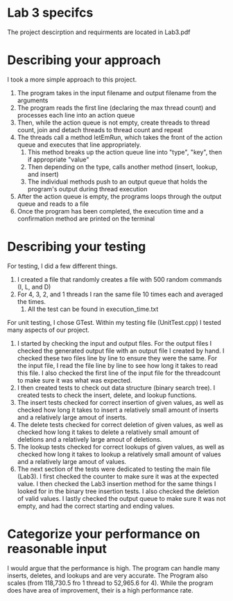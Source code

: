 # Lab 3 specifcs
The project descirption and requirments are located in Lab3.pdf

# Describing your approach
I took a more simple approach to this project.
1. The program takes in the input filename and output filename from the arguments
1. The program reads the first line (declaring the max thread count) and processes each line into an action queue
1. Then, while the action queue is not empty, create threads to thread count, join and detach threads to thread count and repeat
1. The threads call a method letEmRun, which takes the front of the action queue and executes that line appropriately.
    1. This method breaks up the action queue line into "type", "key", then if appropriate "value"
    1. Then depending on the type, calls another method (insert, lookup, and insert)
    1. The individual methods push to an output queue that holds the program's output during thread execution
1. After the action queue is empty, the programs loops through the output queue and reads to a file
1. Once the program has been completed, the execution time and a confirmation method are printed on the terminal 

# Describing your testing
For testing, I did a few different things.
1. I created a file that randomly creates a file with 500 random commands (I, L, and D)
1. For 4, 3, 2, and 1 threads I ran the same file 10 times each and averaged the times.
    1. All the test can be found in execution_time.txt

For unit testing, I chose GTest. Within my testing file (UnitTest.cpp) I tested many aspects of our project.
1. I started by checking the input and output files. For the output files I checked the generated output file with an output file I created by hand. I checked these two files line by line to ensure they were the same. For the input file, I read the file line by line to see how long it takes to read this file. I also checked the first line of the input file for the threadcount to make sure it was what was expected.
1. I then created tests to check out data structure (binary search tree). I created tests to check the insert, delete, and lookup functions.
1. The insert tests checked for correct insertion of given values, as well as checked how long it takes to insert a relatively small amount of inserts and a relatively large amout of inserts. 
1. The delete tests checked for correct deletion of given values, as well as checked how long it takes to delete a relatively small amount of deletions and a relatively large amout of deletions. 
1. The lookup tests checked for correct lookups of given values, as well as checked how long it takes to lookup a relatively small amount of values and a relatively large amout of values. 
1. The next section of the tests were dedicated to testing the main file (Lab3). I first checked the counter to make sure it was at the expected value. I then checked the Lab3 insertion method for the same things I looked for in the binary tree insertion tests. I also checked the deletion of valid values. I lastly checked the output queue to make sure it was not empty, and had the correct starting and ending values.

# Categorize your performance on reasonable input
I would argue that the performance is high. The program can handle many inserts, deletes, and lookups and are very accurate. The Program also scales (from 118,730.5 fro 1 thread to 52,965.6 for 4). While the program does have area of improvement, their is a high performance rate.
